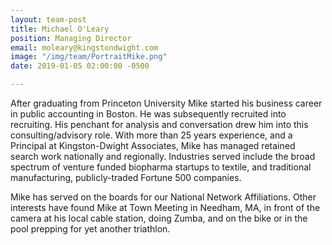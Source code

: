 ```yaml
---
layout: team-post
title: Michael O'Leary
position: Managing Director
email: moleary@kingstondwight.com
image: "/img/team/PortraitMike.png"
date: 2019-01-05 02:00:00 -0500

---
```

After graduating from Princeton University Mike started his business career in public accounting in Boston. He was subsequently recruited into recruiting. His penchant for analysis and conversation drew him into this consulting/advisory role. With more than 25 years experience, and a Principal at Kingston-Dwight Associates, Mike has managed retained search work nationally and regionally. Industries served include the broad spectrum of venture funded biopharma startups to textile, and traditional manufacturing, publicly-traded Fortune 500 companies.

Mike has served on the boards for our National Network Affiliations. Other interests have found Mike at Town Meeting in Needham, MA, in front of the camera at his local cable station, doing Zumba, and on the bike or in the pool prepping for yet another triathlon.